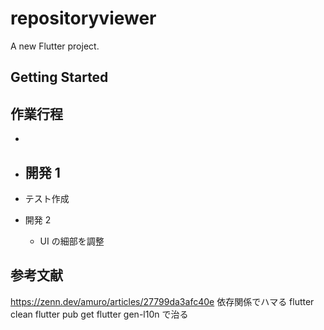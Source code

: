 # repositoryviewer

A new Flutter project.

## Getting Started

## 作業行程

-
- 開発 1
  -
- テスト作成

- 開発 2
  - UI の細部を調整

## 参考文献

https://zenn.dev/amuro/articles/27799da3afc40e
依存関係でハマる
flutter clean
flutter pub get
flutter gen-l10n
で治る